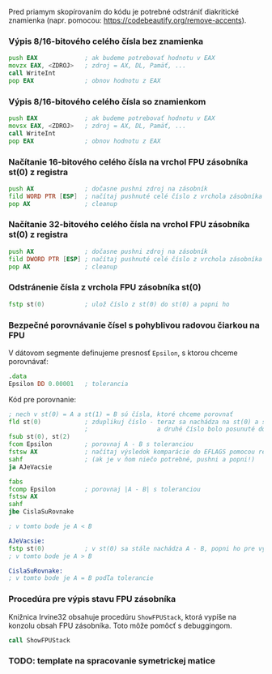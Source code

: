 Pred priamym skopírovaním do kódu je potrebné odstrániť diakritické znamienka (napr. pomocou: https://codebeautify.org/remove-accents).

### Výpis 8/16-bitového celého čísla bez znamienka

```asm
push EAX             ; ak budeme potrebovať hodnotu v EAX
movzx EAX, <ZDROJ>   ; zdroj = AX, DL, Pamäť, ...
call WriteInt
pop EAX              ; obnov hodnotu z EAX
```

### Výpis 8/16-bitového celého čísla so znamienkom

```asm
push EAX             ; ak budeme potrebovať hodnotu v EAX
movsx EAX, <ZDROJ>   ; zdroj = AX, DL, Pamäť, ...
call WriteInt
pop EAX              ; obnov hodnotu z EAX
```

### Načítanie 16-bitového celého čísla na vrchol FPU zásobníka st(0) z registra

```asm
push AX              ; dočasne pushni zdroj na zásobník
fild WORD PTR [ESP]  ; načítaj pushnuté celé číslo z vrchola zásobníka
pop AX               ; cleanup
```

### Načítanie 32-bitového celého čísla na vrchol FPU zásobníka st(0) z registra

```asm
push AX              ; dočasne pushni zdroj na zásobník
fild DWORD PTR [ESP] ; načítaj pushnuté celé číslo z vrchola zásobníka
pop AX               ; cleanup
```

### Odstránenie čísla z vrchola FPU zásobníka st(0)

```asm
fstp st(0)           ; ulož číslo z st(0) do st(0) a popni ho
```

### Bezpečné porovnávanie čísel s pohyblivou radovou čiarkou na FPU

V dátovom segmente definujeme presnosť `Epsilon`, s ktorou chceme porovnávať:
```asm
.data
Epsilon DD 0.00001   ; tolerancia
```

Kód pre porovnanie:
```asm
; nech v st(0) = A a st(1) = B sú čísla, ktoré chceme porovnať
fld st(0)            ; zduplikuj číslo - teraz sa nachádza na st(0) a st(1)
                     ;                   a druhé číslo bolo posunuté do st(2)
fsub st(0), st(2)
fcom Epsilon         ; porovnaj A - B s toleranciou
fstsw AX             ; načítaj výsledok komparácie do EFLAGS pomocou registra AX
sahf                 ; (ak je v ňom niečo potrebné, pushni a popni!)
ja AJeVacsie

fabs
fcomp Epsilon        ; porovnaj |A - B| s toleranciou
fstsw AX
sahf
jbe CislaSuRovnake

; v tomto bode je A < B

AJeVacsie:
fstp st(0)           ; v st(0) sa stále nachádza A - B, popni ho pre vyčistenie
; v tomto bode je A > B

CislaSuRovnake:
; v tomto bode je A = B podľa tolerancie
```

### Procedúra pre výpis stavu FPU zásobníka
Knižnica Irvine32 obsahuje procedúru `ShowFPUStack`, ktorá vypíše na konzolu obsah FPU zásobníka.
Toto môže pomôcť s debuggingom.

```asm
call ShowFPUStack
```

### TODO: template na spracovanie symetrickej matice

